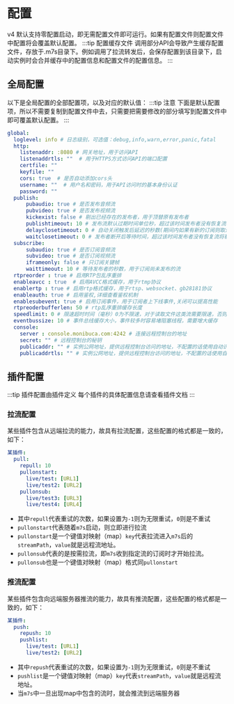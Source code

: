 # 配置

v4 默认支持零配置启动，即无需配置文件即可运行。如果有配置文件则配置文件中配置将会覆盖默认配置。
:::tip 配置缓存文件
调用部分API会导致产生缓存配置文件，存放于.m7s目录下。例如调用了拉流转发后，会保存配置到该目录下，启动实例时会合并缓存中的配置信息和配置文件的配置信息。 
:::

## 全局配置

以下是全局配置的全部配置项，以及对应的默认值：
:::tip 注意
下面是默认配置项，所以不需要复制到配置文件中去，只需要把需要修改的部分填写到配置文件中即可覆盖默认配置。 
:::
```yaml
global:
  loglevel: info # 日志级别，可选值：debug,info,warn,error,panic,fatal
  http:
    listenaddr: :8080 # 网关地址，用于访问API
    listenaddrtls: ""  # 用于HTTPS方式访问API的端口配置
    certfile: ""
    keyfile: ""
    cors: true  # 是否自动添加cors头
    username: ""  # 用户名和密码，用于API访问时的基本身份认证
    password: ""
  publish:
      pubaudio: true # 是否发布音频流
      pubvideo: true # 是否发布视频流
      kickexist: false # 剔出已经存在的发布者，用于顶替原有发布者
      publishtimeout: 10 # 发布流默认过期时间单位秒，超过该时间发布者没有恢复流将被删除
      delayclosetimeout: 0 # 自动关闭触发后延迟的秒数(期间内如果有新的订阅则取消触发关闭)，0为关闭该功能，保持连接。
      waitclosetimeout: 0 # 发布者断开后等待时间，超过该时间发布者没有恢复流将被删除，0为关闭该功能，由订阅者决定是否删除
  subscribe:
      subaudio: true # 是否订阅音频流
      subvideo: true # 是否订阅视频流
      iframeonly: false # 只订阅关键帧
      waittimeout: 10 # 等待发布者的秒数，用于订阅尚未发布的流
  rtpreorder : true # 启用RTP包乱序重排
  enableavcc : true  # 启用AVCC格式缓存，用于rtmp协议
  enablertp : true # 启用rtp格式缓存，用于rtsp、websocket、gb28181协议
  enableauth: true # 启用鉴权,详细查看鉴权机制
  enablesubevent: true # 启用订阅事件，用于订阅者上下线事件,关闭可以提高性能
  rtpreoderbufferlen: 50 # rtp乱序重排缓存长度
  speedlimit: 0 # 限速超时时间（毫秒）0为不限速，对于读取文件这类流需要限速，否则读取过快
  eventbussize: 10 # 事件总线缓存大小，事件较多时容易堵阻塞线程，需要增大缓存
  console: 
    server : console.monibuca.com:4242 # 连接远程控制台的地址
    secret: "" # 远程控制台的秘钥
    publicaddr: "" # 实例公网地址，提供远程控制台访问的地址，不配置的话使用自动识别的地址
    publicaddrtls: "" # 实例公网地址，提供远程控制台访问的地址，不配置的话使用自动识别的地址（https）
```

## 插件配置

:::tip 插件配置由插件定义
每个插件的具体配置信息请查看插件文档
:::

### 拉流配置

某些插件包含从远端拉流的能力，故具有拉流配置，这些配置的格式都是一致的，如下：

```yaml
某插件:
  pull:
    repull: 10
    pullonstart:
      live/test: [URL1]
      live/test2: [URL2]
    pullonsub:
      live/test3: [URL3]
      live/test4: [URL4]
```
- 其中`repull`代表重试的次数，如果设置为`-1`则为无限重试，`0`则是不重试
- `pullonstart`代表随着`m7s`启动，则立即进行拉流
- `pullonstart`是一个键值对映射（map）`key`代表拉流进入`m7s`后的`streamPath`，`value`就是远程流地址。
- `pullonsub`代表的是按需拉流，即`m7s`收到指定流的订阅时才开始拉流。
- `pullonsub`也是一个键值对映射（map）格式同`pullonstart`

### 推流配置
某些插件包含向远端服务器推流的能力，故具有推流配置，这些配置的格式都是一致的，如下：
```yaml
某插件:
  push:
    repush: 10
    pushlist:
      live/test: [URL1]
      live/test2: [URL2]
```
- 其中`repush`代表重试的次数，如果设置为`-1`则为无限重试，`0`则是不重试
- `pushlist`是一个键值对映射（map）`key`代表`streamPath`，`value`就是远程流地址。
- 当`m7s`中一旦出现map中包含的流时，就会推流到远端服务器
